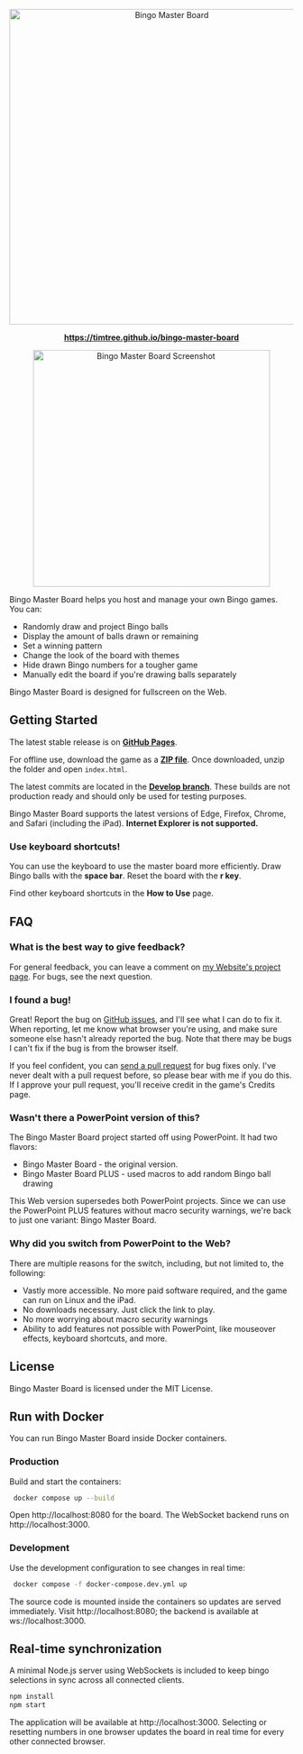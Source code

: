 <p align="center">
<img src="./assets/img/BingoMasterBoard.svg" alt="Bingo Master Board" width="560">
</p>

<p align="center">
<a href="https://timtree.github.io/bingo-master-board"><strong>https://timtree.github.io/bingo-master-board</strong></a>
</p>

<p align="center">
<img src="./assets/img/BingoScreenshot1.png" alt="Bingo Master Board Screenshot" width="420">
</p>

Bingo Master Board helps you host and manage your own Bingo games. You can:
* Randomly draw and project Bingo balls
* Display the amount of balls drawn or remaining
* Set a winning pattern
* Change the look of the board with themes
* Hide drawn Bingo numbers for a tougher game
* Manually edit the board if you're drawing balls separately

Bingo Master Board is designed for fullscreen on the Web.

## Getting Started
The latest stable release is on [__GitHub Pages__](https://timtree.github.io/bingo-master-board).

For offline use, download the game as a [__ZIP file__](https://github.com/TimTree/bingo-master-board/archive/master.zip). Once downloaded, unzip the folder and open `index.html`.

The latest commits are located in the [__Develop branch__](https://github.com/TimTree/bingo-master-board/tree/develop). These builds are not production ready and should only be used for testing purposes.

Bingo Master Board supports the latest versions of Edge, Firefox, Chrome, and Safari (including the iPad). __Internet Explorer is not supported.__

### Use keyboard shortcuts!
You can use the keyboard to use the master board more efficiently. Draw Bingo balls with the __space bar__. Reset the board with the __r key__.

Find other keyboard shortcuts in the __How to Use__ page.

## FAQ
### What is the best way to give feedback?
For general feedback, you can leave a comment on [my Website's project page](https://www.gamesbytim.com/2018/09/bingo-master-board-host-bingo-games-on.html). For bugs, see the next question.

### I found a bug!
Great! Report the bug on [GitHub issues](https://github.com/TimTree/bingo-master-board/issues), and I'll see what I can do to fix it. When reporting, let me know what browser you're using, and make sure someone else hasn't already reported the bug. Note that there may be bugs I can't fix if the bug is from the browser itself.

If you feel confident, you can [send a pull request](https://github.com/TimTree/bingo-master-board/pulls) for bug fixes only. I've never dealt with a pull request before, so please bear with me if you do this. If I approve your pull request, you'll receive credit in the game's Credits page.

### Wasn't there a PowerPoint version of this?

The Bingo Master Board project started off using PowerPoint. It had two flavors:

* Bingo Master Board - the original version.
* Bingo Master Board PLUS - used macros to add random Bingo ball drawing

This Web version supersedes both PowerPoint projects. Since we can use the PowerPoint PLUS features without macro security warnings, we're back to just one variant: Bingo Master Board.

### Why did you switch from PowerPoint to the Web?

There are multiple reasons for the switch, including, but not limited to, the following:
* Vastly more accessible. No more paid software required, and the game can run on Linux and the iPad.
* No downloads necessary. Just click the link to play.
* No more worrying about macro security warnings
* Ability to add features not possible with PowerPoint, like mouseover effects, keyboard shortcuts, and more.

## License
Bingo Master Board is licensed under the MIT License.

## Run with Docker

You can run Bingo Master Board inside Docker containers.

### Production
Build and start the containers:

```bash
 docker compose up --build
```

Open http://localhost:8080 for the board. The WebSocket backend runs on http://localhost:3000.

### Development
Use the development configuration to see changes in real time:

```bash
 docker compose -f docker-compose.dev.yml up
```

The source code is mounted inside the containers so updates are served immediately. Visit http://localhost:8080; the backend is available at ws://localhost:3000.

## Real-time synchronization

A minimal Node.js server using WebSockets is included to keep bingo selections in sync across all connected clients.

```bash
npm install
npm start
```

The application will be available at http://localhost:3000. Selecting or resetting numbers in one browser updates the board in real time for every other connected browser.
